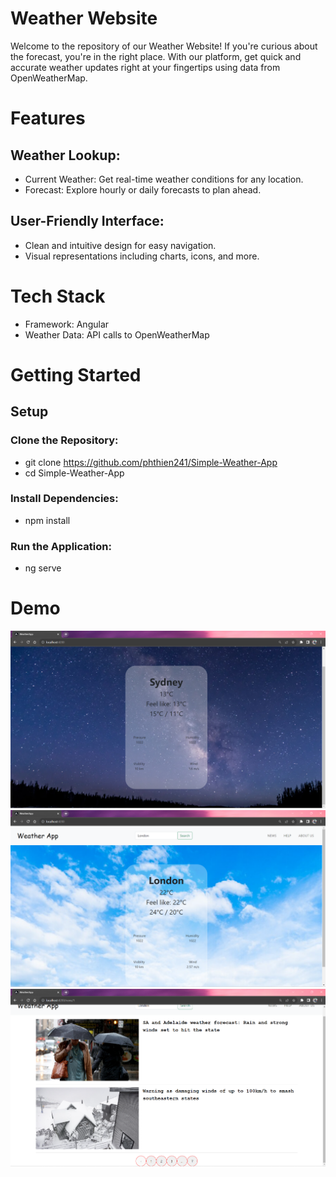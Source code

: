# Weather Website

Welcome to the repository of our Weather Website! If you're curious about the forecast, you're in the right place. With our platform, get quick and accurate weather updates right at your fingertips using data from OpenWeatherMap.

# Features

## Weather Lookup:
- Current Weather: Get real-time weather conditions for any location.
- Forecast: Explore hourly or daily forecasts to plan ahead.
## User-Friendly Interface:
- Clean and intuitive design for easy navigation.
- Visual representations including charts, icons, and more.

# Tech Stack
- Framework: Angular
- Weather Data: API calls to OpenWeatherMap

# Getting Started

## Setup

### Clone the Repository:
- git clone https://github.com/phthien241/Simple-Weather-App
- cd Simple-Weather-App

### Install Dependencies:
- npm install

### Run the Application:
- ng serve

# Demo
![Night Weather](images/screenshot1.png)
![Day Weather and Search](images/screenshot3.png)
![News](images/screenshot2.png)